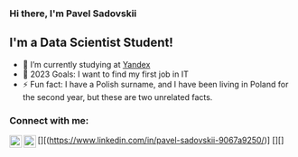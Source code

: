### Hi there, I'm Pavel Sadovskii

## I'm a Data Scientist Student!
- 🔭 I’m currently studying at [Yandex]([https://practicum.yandex.ru/])
- 🥅 2023 Goals: I want to find my first job in IT
- ⚡ Fun fact: I have a Polish surname, and I have been living in Poland for the second year, but these are two unrelated facts.

### Connect with me:
[<img align="left" alt="" width="22px" src="https://cdn.jsdelivr.net/npm/simple-icons@v3/icons/linkedin.svg" />][(https://www.linkedin.com/in/pavel-sadovskii-9067a9250/)]
[<img align="left" alt="" width="22px" src="https://cdn.jsdelivr.net/npm/simple-icons@v3/icons/instagram.svg" />][]

<br />


[yandex]: https://yandex.ru/
[linkedin]: [https://www.linkedin.com/in/pavel-sadovskii-9067a9250/]
[instagram]: [https://www.instagram.com/opa_oz/](https://www.instagram.com/pavel.sadovskiy/)https://www.instagram.com/pavel.sadovskiy/
